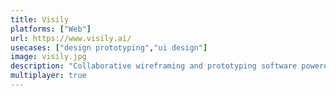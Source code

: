 ```yaml
---
title: Visily
platforms: ["Web"]
url: https://www.visily.ai/
usecases: ["design prototyping","ui design"]
image: visily.jpg
description: "Collaborative wireframing and prototyping software powered by AI."
multiplayer: true
---
```

